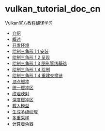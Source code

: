 # vulkan_tutorial_doc_cn
Vulkan官方教程翻译学习

- [介绍]()
- [概述](002_概述.md)
- [开发环境]()
- [绘制三角形 1.1 安装](004_1_绘制三角形_安装.md)
- [绘制三角形 1.2 呈现]()
- [绘制三角形 1.3 图形管线基础]()
- [绘制三角形 1.4 绘制]()
- [绘制三角形 1.4 重建交换链]()
- [顶点缓冲]()
- [统一缓冲区]()
- [纹理映射]()
- [深度缓冲区]()
- [载入模型]()
- [生成多级纹理]()
- [多重采样]()
- [计算着色器]()
  

